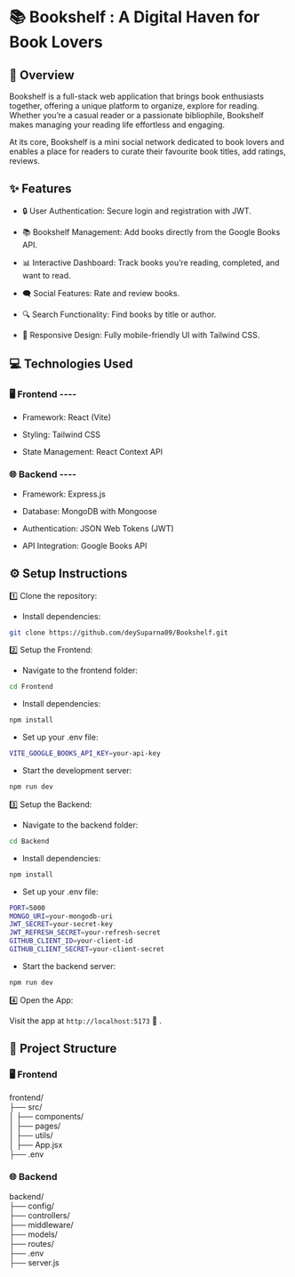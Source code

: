# 📚 Bookshelf : A Digital Haven for Book Lovers

## 📝 Overview

Bookshelf is a full-stack web application that brings book enthusiasts together, offering a unique platform to organize, explore for reading. Whether you’re a casual reader or a passionate bibliophile, Bookshelf makes managing your reading life effortless and engaging.

At its core, Bookshelf is a mini social network dedicated to book lovers and enables a place for readers to curate their favourite book titles, add ratings, reviews.

## ✨ Features

- 🔒 User Authentication: Secure login and registration with JWT.

- 📚 Bookshelf Management: Add books directly from the Google Books API.

- 📊 Interactive Dashboard: Track books you’re reading, completed, and want to read.

- 🗨️ Social Features: Rate and review books.

- 🔍 Search Functionality: Find books by title or author.

- 📱 Responsive Design: Fully mobile-friendly UI with Tailwind CSS.

## 💻 Technologies Used

### 🖥️ Frontend ----

- Framework: React (Vite)

- Styling: Tailwind CSS

- State Management: React Context API

### 🌐 Backend ----

- Framework: Express.js

- Database: MongoDB with Mongoose

- Authentication: JSON Web Tokens (JWT)

- API Integration: Google Books API

## ⚙️ Setup Instructions

1️⃣ Clone the repository:

- Install dependencies:

```bash
git clone https://github.com/deySuparna09/Bookshelf.git
```

2️⃣ Setup the Frontend:

- Navigate to the frontend folder:

```bash
cd Frontend
```

- Install dependencies:

```bash
npm install
```

- Set up your .env file:

```bash
VITE_GOOGLE_BOOKS_API_KEY=your-api-key
```

- Start the development server:

```bash
npm run dev
```

3️⃣ Setup the Backend:

- Navigate to the backend folder:

```bash
cd Backend
```

- Install dependencies:

```bash
npm install
```

- Set up your .env file:

```bash
PORT=5000
MONGO_URI=your-mongodb-uri
JWT_SECRET=your-secret-key
JWT_REFRESH_SECRET=your-refresh-secret
GITHUB_CLIENT_ID=your-client-id
GITHUB_CLIENT_SECRET=your-client-secret
```

- Start the backend server:

```bash
npm run dev
```

4️⃣ Open the App:

Visit the app at `http://localhost:5173` 🎉 .

## 📂 Project Structure

### 🖥️ Frontend

frontend/  
├── src/  
│ ├── components/  
│ ├── pages/  
│ ├── utils/  
│ ├── App.jsx  
├── .env

### 🌐 Backend

backend/  
├── config/  
├── controllers/  
├── middleware/  
├── models/  
├── routes/  
├── .env  
├── server.js
